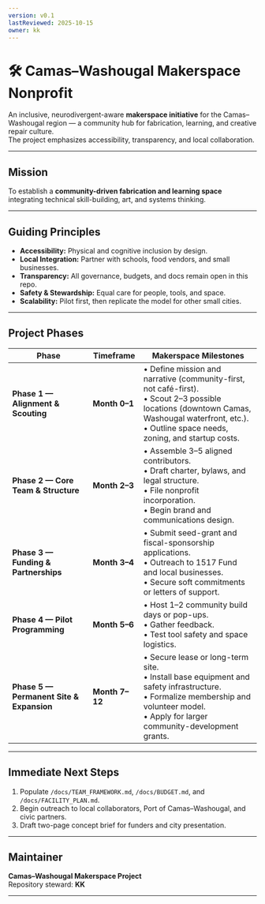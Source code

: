 ```yaml
---
version: v0.1
lastReviewed: 2025-10-15
owner: kk
---
```


# 🛠️ Camas–Washougal Makerspace Nonprofit

An inclusive, neurodivergent-aware **makerspace initiative** for the Camas–Washougal region — a community hub for fabrication, learning, and creative repair culture.  
The project emphasizes accessibility, transparency, and local collaboration.

---

## Mission

To establish a **community-driven fabrication and learning space** integrating technical skill-building, art, and systems thinking.  

---

## Guiding Principles

- **Accessibility:** Physical and cognitive inclusion by design.  
- **Local Integration:** Partner with schools, food vendors, and small businesses.  
- **Transparency:** All governance, budgets, and docs remain open in this repo.  
- **Safety & Stewardship:** Equal care for people, tools, and space.  
- **Scalability:** Pilot first, then replicate the model for other small cities.

---

## Project Phases

| Phase | Timeframe | Makerspace Milestones |
|-------|------------|-----------------------|
| **Phase 1 — Alignment & Scouting** | **Month 0–1** | • Define mission and narrative (community-first, not café-first).<br>• Scout 2–3 possible locations (downtown Camas, Washougal waterfront, etc.).<br>• Outline space needs, zoning, and startup costs. |
| **Phase 2 — Core Team & Structure** | **Month 2–3** | • Assemble 3–5 aligned contributors.<br>• Draft charter, bylaws, and legal structure.<br>• File nonprofit incorporation.<br>• Begin brand and communications design. |
| **Phase 3 — Funding & Partnerships** | **Month 3–4** | • Submit seed-grant and fiscal-sponsorship applications.<br>• Outreach to 1517 Fund and local businesses.<br>• Secure soft commitments or letters of support. |
| **Phase 4 — Pilot Programming** | **Month 5–6** | • Host 1–2 community build days or pop-ups.<br>• Gather feedback.<br>• Test tool safety and space logistics. |
| **Phase 5 — Permanent Site & Expansion** | **Month 7–12** | • Secure lease or long-term site.<br>• Install base equipment and safety infrastructure.<br>• Formalize membership and volunteer model.<br>• Apply for larger community-development grants. |

---

## Immediate Next Steps

1. Populate `/docs/TEAM_FRAMEWORK.md`, `/docs/BUDGET.md`, and `/docs/FACILITY_PLAN.md`.  
2. Begin outreach to local collaborators, Port of Camas–Washougal, and civic partners.  
3. Draft two-page concept brief for funders and city presentation.  

---

## Maintainer

**Camas–Washougal Makerspace Project**  
Repository steward: **KK**

---
